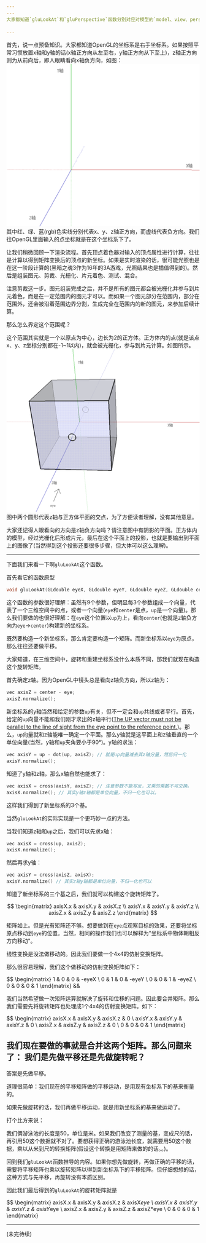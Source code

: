 ```yaml
---
---
大家都知道`gluLookAt`和`gluPerspective`函数分别对应对模型的`model、view、perspective`三种变换的`view`和`perspective`变换。而其内部实现都是一个4x4矩阵，而函数参数影响矩阵内的数值。下面我们来简单讨论一下这两个矩阵的推导，和它们做了哪些工作。

---
```


首先，说一点预备知识。大家都知道OpenGL的坐标系是右手坐标系。如果按照平常习惯放置x轴和y轴的话(x轴正方向从左至右，y轴正方向从下至上)，z轴正方向则为从前向后，即人眼睛看向x轴负方向，如图：
![](../assets/images/opengl/axis.PNG)
其中红、绿、蓝(rgb)色实线分别代表x、y、z轴正方向，而虚线代表负方向。我们往OpenGL里面输入的点坐标就是在这个坐标系下了。

让我们稍微回顾一下渲染流程。首先顶点着色器对输入的顶点属性进行计算，往往是计算以得到矩阵变换后的顶点的新坐标。如果是实时渲染的话，很可能光照也是在这一阶段计算的(黑暗之魂3作为16年的3A游戏，光照结果也是插值得到的)。然后是组装图元、剪裁、光栅化、片元着色、测试、混合。

注意剪裁这一步。图元组装完成之后，并不是所有的图元都会被光栅化并参与到片元着色，而是在一定范围内的图元才可以。而如果一个图元部分在范围内，部分在范围外，还会被沿着范围边界分割，生成完全在范围内的新的图元，来参加后续计算。

那么怎么界定这个范围呢？

这个范围其实就是一个以原点为中心，边长为2的正方体。正方体内的点(就是该点x、y、z坐标分别都在-1~1以内)，就会被光栅化，参与到片元计算。如图所示。
![](../assets/images/opengl/device.PNG)
图中两个圆形代表z轴与正方体平面的交点，为了方便读者理解，没有其他意思。

大家还记得人眼看向的方向是z轴负方向吗？请注意图中有阴影的平面。正方体内的模型，经过光栅化后形成片元，最后在这个平面上的投影，也就是要输出到平面上的图像了(当然得到这个投影还要很多步骤，但大体可以这么理解)。

---

下面我们来看一下啊`gluLookAt`这个函数。

首先看它的函数原型
```c++
void gluLookAt(GLdouble eyeX, GLdouble eyeY, GLdouble eyeZ, GLdouble centerX, GLdouble centerY, GLdouble centerX, GLdouble upX, GLdouble upY, GLdouble upZ);
```
这个函数的参数很好理解：虽然有9个参数，但明显每3个参数组成一个向量，代表了一个三维空间中的点，或者一个向量(`eye`和`center`是点，`up`是一个向量)。那么我们要做的也很好理解：在`eye`这个位置以`up`为上，看向`center`(也就是z轴负方向为`eye`->`center`)构建新的坐标系。

既然要构造一个新坐标系，那么肯定要构造一个矩阵。而新坐标系以`eye`为原点，那么往往还要做平移。

大家知道，在三维空间中，旋转和重建坐标系没什么本质不同，那我们就现在构造这个旋转矩阵。

首先确定z轴。因为OpenGL中镜头总是看向z轴负方向，所以z轴为：
```c++
vec axisZ = center - eye;
axisZ.normalize();
```
新坐标系的y轴当然和给定的参数`up`有关，但不一定会和`up`共线或者平行。首先，给定的`up`向量不能和我们刚才求出的z轴平行([The UP vector must not be parallel to the line of sight from the eye point to the reference point.](https://www.khronos.org/registry/OpenGL-Refpages/gl2.1/xhtml/gluLookAt.xml))。那么，`up`向量就和z轴能唯一确定一个平面。那么y轴就是这平面上和z轴垂直的一个单位向量(当然，y轴和`up`夹角要小于90°)。y轴的求法：
```c++
vec axisY = up - dot(up, axisZ); // 就是up向量减去其z轴分量，然后归一化
axisY.normalize();
```
知道了y轴和z轴，那么x轴自然也能求了：
```c++
vec axisX = cross(axisY, axisZ); // 注意参数不能写反，叉乘的乘数不可交换。
axisX.normalize(); // 其实y轴z轴都是单位向量，不归一化也可以。
```
这样我们得到了新坐标系的3个基。

当然`gluLookAt`的实际实现是一个更巧妙一点的方法。

当我们知道z轴和`up`之后，我们可以先求x轴：
```c++
vec axisX = cross(up, axisZ);
axisX.normalize();
```
然后再求y轴：
```c++
vec axisY = cross(axisZ, axisX);
axisY.normalize() // 其实z轴y轴都是单位向量，不归一化也可以
```
知道了新坐标系的三个基之后，我们就可以构建这个旋转矩阵了。

$$
 \begin{matrix}
 axisX.x & axisX.y & axisX.z \\
 axisY.x & axisY.y & axisY.z \\
 axisZ.x & axisZ.y & axisZ.z
 \end{matrix}
$$

矩阵如上。但是光有矩阵还不够。想要做到在`eye`点观察目标的效果，还要将坐标原点移动到`eye`的位置。当然，相同的操作我们也可以解释为"坐标系中物体朝相反方向移动"。

线性变换是没法做移动的。因此我们要做一个4x4的仿射变换矩阵。

那么很容易理解，我们这个做移动的仿射变换矩阵如下：

$$
\begin{matrix}
1 & 0 & 0 & -eyeX \\
0 & 1 & 0 & -eyeY \\
0 & 0 & 1 & -eyeZ \\
0 & 0 & 0 & 1
\end{matrix}
&&

我们当然希望做一次矩阵运算就解决了旋转和位移的问题。因此要合并矩阵。那么我们需要先将旋转矩阵也处理成1个4x4的仿射变换矩阵。如下：

$$
\begin{matrix}
axisX.x & axisX.y & axisX.z & 0 \\
axisY.x & axisY.y & axisY.z & 0 \\
axisZ.x & axisZ.y & axisZ.z & 0 \\
0 & 0 & 0 & 1
\end{matrix}

我们现在要做的事就是合并这两个矩阵。那么问题来了：
我们是先做平移还是先做旋转呢？
---
答案是先做平移。

道理很简单：我们现在的平移矩阵做的平移运动，是用现有坐标系下的基来衡量的。

如果先做旋转的话，我们再做平移运动，就是用新坐标系的基来做运动了。

打个比方来说：

我们俩游泳池的长度是50，单位是米。如果我们改变了测量的基，变成尺的话，再引用50这个数据就不对了。要想获得正确的游泳池长度，就需要用50这个数据，乘以从米到尺的转换矩阵(假设这个转换是用矩阵来做的的话。。)。

回到我们`gluLookAt`函数推导的内容。如果你想先做旋转，再做正确的平移的话，需要将平移矩阵也乘以旋转矩阵以得到新坐标系下的平移矩阵。但仔细想想的话，这种方式与先平移，再旋转没有本质区别。

因此我们最后得到的`gluLookAt`的旋转矩阵就是

$$
\begin{matrix}
axisX.x & axisX.y & axisX.z & axisX*eye \\
axisY.x & axisY.y & axisY.z & axisY*eye \\
axisZ.x & axisZ.y & axisZ.z & axisZ*eye \\
0 & 0 & 0 & 1 
\end{matrix}

---

(未完待续)
